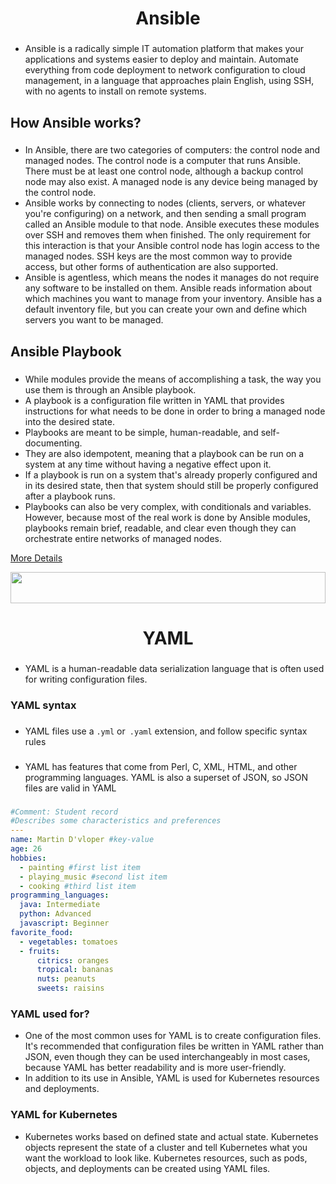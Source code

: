 
###

<h1 align="center">Ansible</h1>

###

- Ansible is a radically simple IT automation platform that makes your applications and systems easier to deploy and maintain. Automate everything from code deployment to network configuration to cloud management, in a language that approaches plain English, using SSH, with no agents to install on remote systems.

###

<h2 align="left">How Ansible works?</h2>

###

- In Ansible, there are two categories of computers: the control node and managed nodes. The control node is a computer that runs Ansible. There must be at least one control node, although a backup control node may also exist. A managed node is any device being managed by the control node.
- Ansible works by connecting to nodes (clients, servers, or whatever you're configuring) on a network, and then sending a small program called an Ansible module to that node. Ansible executes these modules over SSH and removes them when finished. The only requirement for this interaction is that your Ansible control node has login access to the managed nodes. SSH keys are the most common way to provide access, but other forms of authentication are also supported.
- Ansible is agentless, which means the nodes it manages do not require any software to be installed on them. Ansible reads information about which machines you want to manage from your inventory. Ansible has a default inventory file, but you can create your own and define which servers you want to be managed. 

###

<h2 align="left"> Ansible Playbook </h2>

###

- While modules provide the means of accomplishing a task, the way you use them is through an Ansible playbook.
- A playbook is a configuration file written in YAML that provides instructions for what needs to be done in order to bring a managed node into the desired state.
- Playbooks are meant to be simple, human-readable, and self-documenting.
- They are also idempotent, meaning that a playbook can be run on a system at any time without having a negative effect upon it.
- If a playbook is run on a system that's already properly configured and in its desired state, then that system should still be properly configured after a playbook runs.
- Playbooks can also be very complex, with conditionals and variables. However, because most of the real work is done by Ansible modules, playbooks remain brief, readable, and clear even though they can orchestrate entire networks of managed nodes.

<a href="https://spacelift.io/blog/ansible-best-practices">More Details</a>

<img width="100%" height="50" src="https://i.imgur.com/dBaSKWF.gif" /> 

<h1 align="center">YAML</h1>

###

- YAML is a human-readable data serialization language that is often used for writing configuration files.

###

<h3 align="left">YAML syntax</h3>

###

- YAML files use a `.yml` or` .yaml` extension, and follow specific syntax rules

###

- YAML has features that come from Perl, C, XML, HTML, and other programming languages. YAML is also a superset of JSON, so JSON files are valid in YAML

###

```yaml
#Comment: Student record
#Describes some characteristics and preferences
---
name: Martin D'vloper #key-value
age: 26
hobbies: 
  - painting #first list item
  - playing_music #second list item
  - cooking #third list item
programming_languages:
  java: Intermediate
  python: Advanced
  javascript: Beginner
favorite_food: 
  - vegetables: tomatoes 
  - fruits: 
      citrics: oranges 
      tropical: bananas
      nuts: peanuts
      sweets: raisins
```

###

<h3>YAML used for?</h3>

- One of the most common uses for YAML is to create configuration files. It's recommended that configuration files be written in YAML rather than JSON, even though they can be used interchangeably in most cases, because YAML has better readability and is more user-friendly.  
- In addition to its use in Ansible, YAML is used for Kubernetes resources and deployments. 

###

<h3> YAML for Kubernetes </h3>

- Kubernetes works based on defined state and actual state. Kubernetes objects represent the state of a cluster and tell Kubernetes what you want the workload to look like. Kubernetes resources, such as pods, objects, and deployments can be created using YAML files. 
